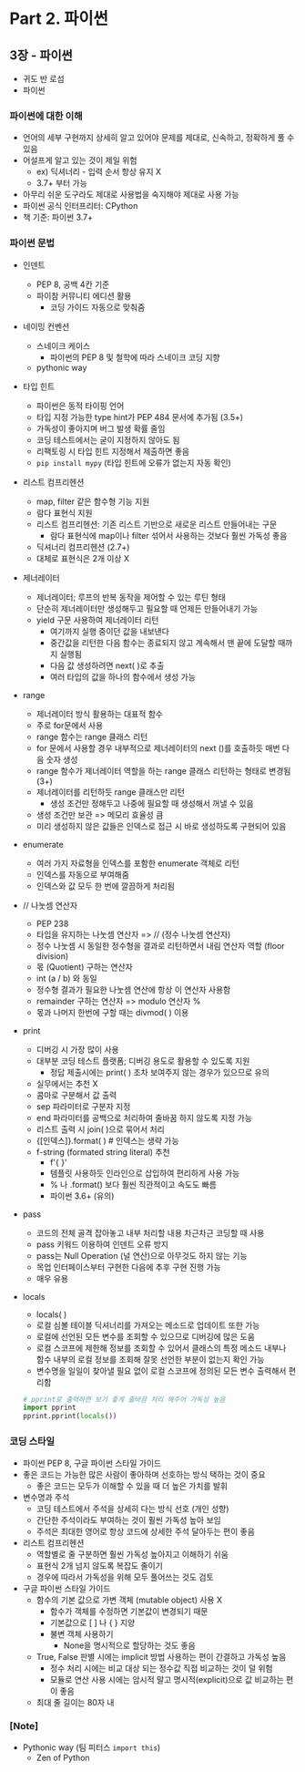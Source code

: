 # Part 2. 파이썬

## 3장 - 파이썬

- 귀도 반 로섬
- 파이썬

### 파이썬에 대한 이해

- 언어의 세부 구현까지 상세히 알고 있어야 문제를 제대로, 신속하고, 정확하게 풀 수 있음
- 어설프게 알고 있는 것이 제일 위험
  - ex) 딕셔너리 - 입력 순서 항상 유지 X
  - 3.7+ 부터 가능
- 아무리 쉬운 도구라도 제대로 사용법을 숙지해야 제대로 사용 가능
- 파이썬 공식 인터프리터: CPython
- 책 기준: 파이썬 3.7+

### 파이썬 문법

- 인덴트
  - PEP 8, 공백 4칸 기준
  - 파이참 커뮤니티 에디션 활용
    - 코딩 가이드 자동으로 맞춰줌
- 네이밍 컨벤션
  - 스네이크 케이스
    - 파이썬의 PEP 8 및 철학에 따라 스네이크 코딩 지향
  - pythonic way
- 타입 힌트
  - 파이썬은 동적 타이핑 언어
  - 타입 지정 가능한 type hint가 PEP 484 문서에 추가됨 (3.5+)
  - 가독성이 좋아지며 버그 발생 확률 줄임
  - 코딩 테스트에서는 굳이 지정하지 않아도 됨
  - 리팩토링 시 타입 힌트 지정해서 제출하면 좋음
  - `pip install mypy` (타입 힌트에 오류가 없는지 자동 확인)
- 리스트 컴프리헨션
  - map, filter 같은 함수형 기능 지원
  - 람다 표현식 지원
  - 리스트 컴프리헨션: 기존 리스트 기반으로 새로운 리스트 만들어내는 구문
    - 람다 표현식에 map이나 filter 섞어서 사용하는 것보다 훨씬 가독성 좋음
  - 딕셔너리 컴프리헨션 (2.7+)
  - 대체로 표현식은 2개 이상 X
- 제너레이터
  - 제너레이터; 루프의 반복 동작을 제어할 수 있는 루틴 형태
  - 단순히 제너레이터만 생성해두고 필요할 때 언제든 만들어내기 가능
  - yield 구문 사용하여 제너레이터 리턴
    - 여기까지 실행 중이던 값을 내보낸다
    - 중간값을 리턴한 다음 함수는 종료되지 않고 계속해서 맨 끝에 도달할 때까지 실행됨
    - 다음 값 생성하려면 next( )로 추출
    - 여러 타입의 값을 하나의 함수에서 생성 가능
- range
  - 제너레이터 방식 활용하는 대표적 함수
  - 주로 for문에서 사용
  - range 함수는 range 클래스 리턴
  - for 문에서 사용할 경우 내부적으로 제너레이터의 next ()를 호출하듯 매번 다음 숫자 생성
  - range 함수가 제너레이터 역할을 하는 range 클래스 리턴하는 형태로 변경됨 (3+)
  - 제너레이터를 리턴하듯 range 클래스만 리턴
    - 생성 조건만 정해두고 나중에 필요할 때 생성해서 꺼낼 수 있음
  - 생성 조건만 보관 => 메모리 효율성 큼
  - 미리 생성하지 않은 값들은 인덱스로 접근 시 바로 생성하도록 구현되어 있음
- enumerate
  - 여러 가지 자료형을 인덱스를 포함한 enumerate 객체로 리턴
  - 인덱스를 자동으로 부여해줌
  - 인덱스와 값 모두 한 번에 깔끔하게 처리됨
- // 나눗셈 연산자
  - PEP 238
  - 타입을 유지하는 나눗셈 연산자 => // (정수 나눗셈 연산자)
  - 정수 나눗셈 시 동일한 정수형을 결과로 리턴하면서 내림 연산자 역할 (floor division)
  - 몫 (Quotient) 구하는 연산자
  - int (a / b) 와 동일
  - 정수형 결과가 필요한 나눗셈 연산에 항상 이 연산자 사용함
  - remainder 구하는 연산자 => modulo 연산자 %
  - 몫과 나머지 한번에 구할 때는 divmod( ) 이용
- print
  - 디버깅 시 가장 많이 사용
  - 대부분 코딩 테스트 플랫폼; 디버깅 용도로 활용할 수 있도록 지원
    - 정답 제출시에는 print( ) 조차 보여주지 않는 경우가 있으므로 유의
  - 실무에서는 추천 X
  - 콤마로 구분해서 값 출력
  - sep 파라미터로 구분자 지정
  - end 파라미터를 공백으로 처리하여 줄바꿈 하지 않도록 지정 가능
  - 리스트 출력 시 join( )으로 묶어서 처리
  - {[인덱스]}.format( ) # 인덱스는 생략 가능
  - f-string (formated string literal) 추천
    - f'{ }'
    - 템플릿 사용하듯 인라인으로 삽입하여 편리하게 사용 가능
    - % 나 .format() 보다 훨씬 직관적이고 속도도 빠름
    - 파이썬 3.6+ (유의)
- pass
  - 코드의 전체 골격 잡아놓고 내부 처리할 내용 차근차근 코딩할 때 사용
  - pass 키워드 이용하여 인덴트 오류 방지
  - pass는 Null Operation (널 연산)으로 아무것도 하지 않는 기능
  - 목업 인터페이스부터 구현한 다음에 추후 구현 진행 가능
  - 매우 유용
- locals

  - locals( )
  - 로컬 심볼 테이블 딕셔너리를 가져오는 메소드로 업데이트 또한 가능
  - 로컬에 선언된 모든 변수를 조회할 수 있으므로 디버깅에 많은 도움
  - 로컬 스코프에 제한해 정보를 조회할 수 있어서 클래스의 특정 메소드 내부나 <br/>
    함수 내부의 로컬 정보를 조회해 잘못 선언한 부분이 없는지 확인 가능
  - 변수명을 일일이 찾아낼 필요 없이 로컬 스코프에 정의된 모든 변수 출력해서 편리함

  ```python
  # pprint로 출력하면 보기 좋게 줄바끔 처리 해주어 가독성 높음
  import pprint
  pprint.pprint(locals())
  ```

### 코딩 스타일

- 파이썬 PEP 8, 구글 파이썬 스타일 가이드
- 좋은 코드는 가능한 많은 사람이 좋아하며 선호하는 방식 택하는 것이 중요
  - 좋은 코드는 모두가 이해할 수 있을 때 더 높은 가치를 발휘
- 변수명과 주석
  - 코딩 테스트에서 주석을 상세히 다는 방식 선호 (개인 성향)
  - 간단한 주석이라도 부여하는 것이 훨씬 가독성 높아 보임
  - 주석은 최대한 영어로 항상 코드에 상세한 주석 달아두는 편이 좋음
- 리스트 컴프리헨션
  - 역할별로 줄 구분하면 훨씬 가독성 높아지고 이해하기 쉬움
  - 표현식 2개 넘지 않도록 복잡도 줄이기
  - 경우에 따라서 가독성을 위해 모두 풀어쓰는 것도 검토
- 구글 파이썬 스타일 가이드
  - 함수의 기본 값으로 가변 객체 (mutable object) 사용 X
    - 함수가 객체를 수정하면 기본값이 변경되기 때문
    - 기본값으로 [ ] 나 { } 지양
    - 불변 객체 사용하기
      - None을 명시적으로 할당하는 것도 좋음
  - True, False 판별 시에는 implicit 방법 사용하는 편이 간결하고 가독성 높음
    - 정수 처리 시에는 비교 대상 되는 정수값 직접 비교하는 것이 덜 위험
    - 모듈로 연산 사용 시에는 암시적 말고 명시적(explicit)으로 값 비교하는 편이 좋음
  - 최대 줄 길이는 80자 내

### [Note]

- Pythonic way (팀 피터스 `import this`)
  - Zen of Python
